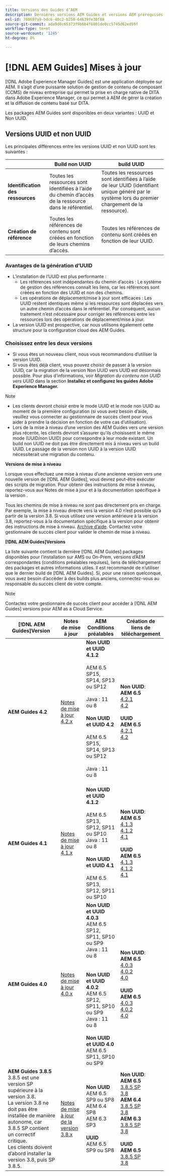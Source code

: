 ```yaml
---
title: Versions des Guides d’AEM
description: Dernières versions AEM Guides et versions AEM prérequises
exl-id: 780697a9-bdc6-40c2-b258-64639fe30f88
source-git-commit: ada9d0c65373f9b6b4f6801de0cc5745d62ed59f
workflow-type: tm+mt
source-wordcount: '1245'
ht-degree: 0%

---
```


# [!DNL AEM Guides] Mises à jour

[!DNL Adobe Experience Manager Guides] est une application déployée sur AEM. Il s’agit d’une puissante solution de gestion de contenu de composant (CCMS) de niveau entreprise qui permet la prise en charge native de DITA dans Adobe Experience Manager, ce qui permet à AEM de gérer la création et la diffusion de contenu basé sur DITA.

Les packages AEM Guides sont disponibles en deux variantes : UUID et Non UUID.

## Versions UUID et non UUID

Les principales différences entre les versions UUID et non UUID sont les suivantes :

|  | Build non UUID | build UUID |
|---|---|---|
| **Identification des ressources** | Toutes les ressources sont identifiées à l’aide du chemin d’accès de la ressource dans le référentiel. | Toutes les ressources sont identifiées à l’aide de leur UUID (identifiant unique généré par le système lors du premier chargement de la ressource). |
| **Création de référence** | Toutes les références de contenu sont créées en fonction de leurs chemins d’accès. | Toutes les références de contenu sont créées en fonction de leur UUID. |

### Avantages de la génération d’UUID

* L’installation de l’UUID est plus performante :
   * Les références sont indépendantes du chemin d’accès : Le système de gestion des références connaît les liens, car les références sont créées en fonction des UUID et non des chemins.
   * Les opérations de déplacement/mise à jour sont efficaces : Les UUID restent identiques même si les ressources sont déplacées vers un autre chemin d’accès dans le référentiel. Par conséquent, aucun traitement n’est nécessaire pour corriger les références entre les ressources lors des opérations de déplacement/mise à jour.
* La version UUID est prospective, car nous utilisons également cette structure pour la configuration cloud des AEM Guides.


### Choisissez entre les deux versions

* Si vous êtes un nouveau client, nous vous recommandons d’utiliser la version UUID.
* Si vous êtes déjà client, vous pouvez choisir de passer à la version UUID, car la migration de la version Non UUID vers UUID est désormais possible. Pour plus d’informations, voir *Migration du contenu non UUID vers UUID* dans la section **Installez et configurez les guides Adobe Experience Manager.**

>[!NOTE]
>
>* Les clients devront choisir entre le mode UUID et le mode non UUID au moment de la première configuration (si vous avez besoin d’aide, veuillez vous connecter au gestionnaire de succès client pour vous aider à prendre la décision en fonction de votre cas d’utilisation).
>* Lors de la mise à niveau d’une version des AEM Guides vers une version plus récente, les clients devront s’assurer qu’ils choisissent le même mode (UUID/non UUID) pour correspondre à leur mode existant. Un build non UUID ne doit pas être directement mis à niveau vers un build UUID. Le passage de la version non UUID à la version UUID nécessiterait une migration du contenu.


**Versions de mise à niveau**

Lorsque vous effectuez une mise à niveau d’une ancienne version vers une nouvelle version de [!DNL AEM Guides], vous devrez peut-être exécuter des scripts de migration. Pour obtenir des instructions de mise à niveau, reportez-vous aux Notes de mise à jour et à la documentation spécifique à la version .

Tous les chemins de mise à niveau ne sont pas directement pris en charge. Par exemple, la mise à niveau directe vers la version 4.0 n’est possible qu’à partir de la version 3.8. Si vous utilisez une version antérieure à la version 3.8, reportez-vous à la documentation spécifique à la version pour obtenir des instructions de mise à niveau. [Archive d’aide](https://helpx.adobe.com/xml-documentation-for-experience-manager/archive.html).
Contactez votre gestionnaire de succès client pour valider le chemin de mise à niveau.

**[!DNL AEM Guides]Versions**

La liste suivante contient la dernière [!DNL AEM Guides] packages disponibles pour l’installation sur AMS ou On-Prem, versions d’AEM correspondantes (conditions préalables requises), liens de téléchargement des packages et autres informations utiles. Il est recommandé de n’utiliser que le dernier build de [!DNL AEM Guides]. Si, pour une raison quelconque, vous avez besoin d’accéder à des builds plus anciens, connectez-vous au responsable du succès client de votre compte.

>[!NOTE]
>
>Contactez votre gestionnaire de succès client pour accéder à [!DNL AEM Guides] versions pour AEM as a Cloud Service.

| [!DNL AEM Guides]Version  | Notes de mise à jour | AEM Conditions préalables | Création de liens de téléchargement |
|---|---|---|---|
| **AEM Guides 4.2** | [Notes de mise à jour 4.2.x](https://experienceleague.adobe.com/docs/experience-manager-guides-learn/tutorials/release-info/release-notes/on-prem-release-notes/release-notes-4.2.html) | **Non UUID et UUID 4.1.2**<br><br> AEM 6.5 SP15, SP14, SP13 ou SP12 <br><br>Java : 11 ou 8 <br><br>**Non UUID et UUID 4.2**<br><br> AEM 6.5 SP15, SP14, SP13 ou SP12 <br><br>Java : 11 ou 8<br><br> | **Non UUID**: <br> **AEM 6.5** <br>[4.2.1](https://experience.adobe.com/#/downloads/content/software-distribution/en/aem.html?package=%2Fcontent%2Fsoftware-distribution%2Fen%2Fdetails.html%2Fcontent%2Fdam%2Faem%2Fpublic%2Faemdox%2F4-2-1%2F4-2-1-non-uuid%2Fcom.adobe.fmdita-6.5-4.2.1.270.zip)<br>[4.2](https://experience.adobe.com/#/downloads/content/software-distribution/en/aem.html?package=%2Fcontent%2Fsoftware-distribution%2Fen%2Fdetails.html%2Fcontent%2Fdam%2Faem%2Fpublic%2Faemdox%2F4-2%2F4-2-non-uuid%2Fcom.adobe.fmdita-6.5-4.2.229.zip)<br><br> **UUID** <br>**AEM 6.5** <br>[4.2.1](https://experience.adobe.com/#/downloads/content/software-distribution/en/aem.html?package=%2Fcontent%2Fsoftware-distribution%2Fen%2Fdetails.html%2Fcontent%2Fdam%2Faem%2Fpublic%2Faemdox%2F4-2-1%2F4-2-1-uuid%2Fcom.adobe.fmdita-6.5-uuid-4.2.1.270.zip)<br>[4.2](https://experience.adobe.com/#/downloads/content/software-distribution/en/aem.html?package=%2Fcontent%2Fsoftware-distribution%2Fen%2Fdetails.html%2Fcontent%2Fdam%2Faem%2Fpublic%2Faemdox%2F4-2%2F4-2-uuid%2Fcom.adobe.fmdita-6.5-uuid-4.2.229.zip)<br> |
| **AEM Guides 4.1** | [Notes de mise à jour 4.1.x](https://experienceleague.adobe.com/docs/experience-manager-guides-learn/tutorials/release-info/release-notes/on-prem-release-notes/release-notes-4.1.html) | **Non UUID et UUID 4.1.2**<br><br> AEM 6.5 SP13, SP12, SP11 ou SP10 <br>Java : 11 ou 8 <br><br>**Non UUID et UUID 4.1**<br><br> AEM 6.5 SP13, SP12, SP11 ou SP10 | **Non UUID**: <br> **AEM 6.5** <br>[4.1.3](https://experience.adobe.com/#/downloads/content/software-distribution/en/aem.html?package=%2Fcontent%2Fsoftware-distribution%2Fen%2Fdetails.html%2Fcontent%2Fdam%2Faem%2Fpublic%2Faemdox%2F4-1-3%2F4-1-3-non-uuid%2Fcom.adobe.fmdita-6.5-sp-4.1.3.2.zip)<br>[4.1.2](https://experience.adobe.com/#/downloads/content/software-distribution/en/aem.html?package=%2Fcontent%2Fsoftware-distribution%2Fen%2Fdetails.html%2Fcontent%2Fdam%2Faem%2Fpublic%2Faemdox%2F4-1-2%2F4-1-2-non-uuid%2Fcom.adobe.fmdita-6.5-sp-4.1.2.11.zip)<br>[4.1](https://experience.adobe.com/#/downloads/content/software-distribution/en/aem.html?package=%2Fcontent%2Fsoftware-distribution%2Fen%2Fdetails.html%2Fcontent%2Fdam%2Faem%2Fpublic%2Faemdox%2F4-1%2F4-1-non-uuid%2Fcom.adobe.fmdita-6.5-4.1.159.zip)<br><br> **UUID** <br>**AEM 6.5** <br>[4.1.3](https://experience.adobe.com/#/downloads/content/software-distribution/en/aem.html?package=%2Fcontent%2Fsoftware-distribution%2Fen%2Fdetails.html%2Fcontent%2Fdam%2Faem%2Fpublic%2Faemdox%2F4-1-3%2F4-1-3-uuid%2Fcom.adobe.fmdita.uuid-6.5-sp-4.1.3.2.zip)<br>[4.1.2](https://experience.adobe.com/#/downloads/content/software-distribution/en/aem.html?package=%2Fcontent%2Fsoftware-distribution%2Fen%2Fdetails.html%2Fcontent%2Fdam%2Faem%2Fpublic%2Faemdox%2F4-1-2%2F4-1-2-uuid%2Fcom.adobe.fmdita.uuid-6.5-sp-4.1.2.11.zip)<br>[4.1](https://experience.adobe.com/#/downloads/content/software-distribution/en/aem.html?package=%2Fcontent%2Fsoftware-distribution%2Fen%2Fdetails.html%2Fcontent%2Fdam%2Faem%2Fpublic%2Faemdox%2F4-1%2F4-1-uuid%2Fcom.adobe.fmdita-6.5-uuid-4.1.159.zip) |
| **AEM Guides 4.0** | [Notes de mise à jour 4.0.x](https://helpx.adobe.com/xml-documentation-for-experience-manager/release-note/release-notes-xml-documentation-solution-4-0.html) | **Non UUID et UUID 4.0.3**<br> AEM 6.5 SP12, SP11, SP10 ou SP9 <br>Java : 11 ou 8 <br><br> <br>**Non UUID et UUID 4.0.2** <br> AEM 6.5 SP12, SP11, SP10 ou SP9 <br>Java : 11 ou 8 <br><br> **Non UUID et UUID 4.0** <br> AEM 6.5 SP11, SP10 ou SP9 | **Non UUID**: <br> **AEM 6.5** <br>[4.0.3](https://experience.adobe.com/#/downloads/content/software-distribution/en/aem.html?package=%2Fcontent%2Fsoftware-distribution%2Fen%2Fdetails.html%2Fcontent%2Fdam%2Faem%2Fpublic%2Faemdox%2F4-0-3%2F4-0-2-non-uuid%2Fcom.adobe.fmdita-6.5-hotfix-4.0.3.1.zip)<br>[4.0.2](https://experience.adobe.com/#/downloads/content/software-distribution/en/aem.html?package=%2Fcontent%2Fsoftware-distribution%2Fen%2Fdetails.html%2Fcontent%2Fdam%2Faem%2Fpublic%2Faemdox%2F4-0-2%2F4-0-2-non-uuid%2Fcom.adobe.fmdita-6.5-sp-4.0.2.10.zip)  <br> [4.0](https://experience.adobe.com/#/downloads/content/software-distribution/en/aem.html?package=/content/software-distribution/en/details.html/content/dam/aem/public/aemdox/4-0/4-0-non-uuid/com.adobe.fmdita-6.5-4.0.70.zip)  <br><br> **UUID** <br>**AEM 6.5**  <br>[4.0.3](https://experience.adobe.com/#/downloads/content/software-distribution/en/aem.html?package=%2Fcontent%2Fsoftware-distribution%2Fen%2Fdetails.html%2Fcontent%2Fdam%2Faem%2Fpublic%2Faemdox%2F4-0-3%2F4-0-3-uuid%2Fcom.adobe.fmdita.uuid-6.5-hotfix-4.0.3.1.zip) <br>[4.0.2](https://experience.adobe.com/#/downloads/content/software-distribution/en/aem.html?package=%2Fcontent%2Fsoftware-distribution%2Fen%2Fdetails.html%2Fcontent%2Fdam%2Faem%2Fpublic%2Faemdox%2F4-0-2%2F4-0-2-uuid%2Fcom.adobe.fmdita.uuid-6.5-sp-4.0.2.10.zip)<br> [4.0](https://experience.adobe.com/#/downloads/content/software-distribution/en/aem.html?package=/content/software-distribution/en/details.html/content/dam/aem/public/aemdox/4-0/4-0-uuid/com.adobe.fmdita-6.5-uuid-4.0.70.zip) |
| **AEM Guides 3.8.5** <br> 3.8.5 est une version SP supérieure à la version 3.8. <br>La version 3.8 ne doit pas être installée de manière autonome, car 3.8.5 SP contient un correctif critique. <br>Les clients doivent d’abord installer la version 3.8, puis SP 3.8.5. | [Notes de mise à jour de la version 3.8.x](https://helpx.adobe.com/xml-documentation-for-experience-manager/release-note/release-notes-xml-documentation-solution-3-8.html) | **Non UUID** <br> AEM 6.5 SP9 ou SP8 <br> AEM 6.4 SP8 <br> AEM 6.3 SP3 <br><br> **UUID** <br> AEM 6.5 SP9 ou SP8 | **Non UUID**: <br> **AEM 6.5** <br> [3.8.5 SP](https://experience.adobe.com/#/downloads/content/software-distribution/en/aem.html?package=/content/software-distribution/en/details.html/content/dam/aem/public/aemdox/3-8-5/com.adobe.fmdita-6.5-hotfix-3.8.5.2.zip) <br>[3,8](https://experience.adobe.com/#/downloads/content/software-distribution/en/aem.html?package=/content/software-distribution/en/details.html/content/dam/aem/public/aemdox/3-8/com.adobe.fmdita-6.5-3.8.166.zip)<br> **AEM 6.4** <br> [3.8.5 SP](https://experience.adobe.com/#/downloads/content/software-distribution/en/aem.html?package=/content/software-distribution/en/details.html/content/dam/aem/public/aemdox/3-8-5/com.adobe.fmdita-6.4-hotfix-3.8.5.1.zip) <br>[3,8](https://experience.adobe.com/#/downloads/content/software-distribution/en/aem.html?package=/content/software-distribution/en/details.html/content/dam/aem/public/aemdox/3-8/com.adobe.fmdita-6.4-3.8.166.zip) <br> **AEM 6.3** <br> [3.8.5 SP](https://experience.adobe.com/#/downloads/content/software-distribution/en/aem.html?package=/content/software-distribution/en/details.html/content/dam/aem/public/aemdox/3-8-5/com.adobe.fmdita-6.3-hotfix-3.8.5.1.zip) <br>[3,8](https://experience.adobe.com/#/downloads/content/software-distribution/en/aem.html?package=/content/software-distribution/en/details.html/content/dam/aem/public/aemdox/3-8/com.adobe.fmdita-6.3-3.8.166.zip) <br><br> **UUID** <br>**AEM 6.5** <br> [3.8.5 SP](https://experience.adobe.com/#/downloads/content/software-distribution/en/aem.html?package=/content/software-distribution/en/details.html/content/dam/aem/public/aemdox/3-8-5uuid/com.adobe.fmdita.uuid-6.5-hotfix-3.8.5.2.zip) <br> [3.8](https://experience.adobe.com/#/downloads/content/software-distribution/en/aem.html?package=/content/software-distribution/en/details.html/content/dam/aem/public/aemdox/3-8uuid/com.adobe.fmdita.uuid-6.5-3.8.168.zip) |
